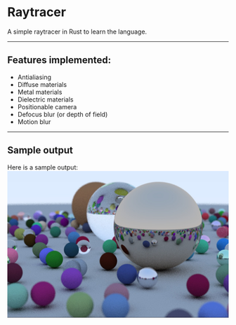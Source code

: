 # Raytracer

A simple raytracer in Rust to learn the language.

---
## Features implemented:
- Antialiasing
- Diffuse materials
- Metal materials
- Dielectric materials
- Positionable camera
- Defocus blur (or depth of field)
- Motion blur

---
## Sample output

Here is a sample output:
![Sample output](https://raw.githubusercontent.com/L3nn0x/raytracer/master/img.jpg)
